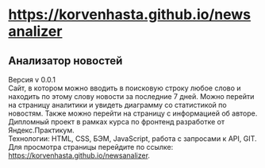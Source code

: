 # https://korvenhasta.github.io/newsanalizer

## Анализатор новостей 
Версия v 0.0.1  
Сайт, в котором можно вводить в поисковую строку любое слово и находить по этому слову новости за последние 7 дней. Можно перейти на страницу аналитики и увидеть диаграмму со статистикой по новостям. Также можно перейти на страницу с информацией об авторе.    
Дипломный проект в рамках курса по фронтенд разработке от Яндекс.Практикум.  
Технологии: HTML, CSS, БЭМ, JavaScript, работа с запросами к API, GIT.  
Для просмотра страницы перейдите по ссылке: https://korvenhasta.github.io/newsanalizer.    

